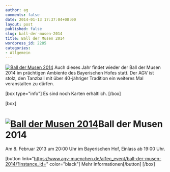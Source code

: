 ```yaml
---
author: ag
comments: false
date: 2014-01-13 17:37:04+00:00
layout: post
published: false
slug: ball-der-musen-2014
title: Ball der Musen 2014
wordpress_id: 2285
categories:
- Allgemein
---
```


[![Ball der Musen 2014](https://www.agv-muenchen.de/wp-content/uploads/2013/10/Flyer_Ball_14.jpg)](https://www.agv-muenchen.de/ai1ec_event/ball-der-musen-2014/?instance_id=)
Auch dieses Jahr findet wieder der Ball der Musen 2014 im prächtigen Ambiente des Bayerischen Hofes statt. Der AGV ist stolz, den Tanzball mit über 40-jähriger Tradition ein weiteres Mal veranstalten zu dürfen.

[box type="info"]
Es sind noch Karten erhältlich.
[/box]

[box]

# [![Ball der Musen 2014](https://www.agv-muenchen.de/wp-content/uploads/2013/10/Flyer_Ball_14.jpg)](https://www.agv-muenchen.de/ai1ec_event/ball-der-musen-2014/?instance_id=)Ball der Musen 2014

Am 8. Februar 2013 um 20:00 Uhr im Bayerischen Hof, Einlass ab 19:00 Uhr.

[button link="https://www.agv-muenchen.de/ai1ec_event/ball-der-musen-2014/?instance_id=" color="black"] Mehr Informationen[/button]
[/box]
